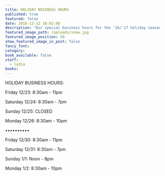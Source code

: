 ```yaml
---
title: HOLIDAY BUSINESS HOURS
published: true
featured: false
date: 2016-12-22 16:02:00
description: "Our special business hours for the '16/'17 holiday season."
featured_image_path: /uploads/snow.jpg
featured_image_position: 50
show_featured_image_in_post: false
fancy_font:
category:
book_available: false
staff:
  - lydia
books:
---
```



HOLIDAY BUSINESS HOURS:

Friday 12/23: 8:30am - 11pm

Saturday 12/24: 8:30am - 7pm

Sunday 12/25: CLOSED

Monday 12/26: 8:30am - 10pm

••••••••••

Friday 12/30: 8:30am - 11pm

Saturday 12/31: 8:30am - 7pm

Sunday 1/1: Noon - 8pm

Monday 1/2: 8:30am - 10pm